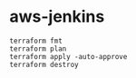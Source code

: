 # aws-jenkins


```
terraform fmt
terraform plan
terraform apply -auto-approve
terraform destroy
```